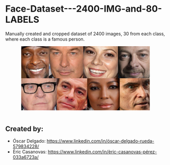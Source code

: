 # Face-Dataset---2400-IMG-and-80-LABELS
 Manually created and cropped dataset of 2400 images, 30 from each class, where each class is a famous person.

<div align="center">
<img src="https://github.com/oscardelgado02/oscardelgado02/blob/main/images/FaceDataset2400IMG80LABELS-Preview.png" align="center" style="width: 80%" />
</div>
<br>

## Created by:
 - Óscar Delgado: https://www.linkedin.com/in/óscar-delgado-rueda-579834228/
 - Èric Casanovas: https://www.linkedin.com/in/èric-casanovas-pérez-033a6723a/
